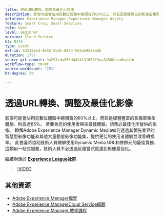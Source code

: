 ```yaml
---
title: 透過URL轉換、調整及最佳化影像
description: 影像可能會佔用您數位體驗中總頻寬的60%以上，而若是媒體豐富的影像密集型體驗，則高達85%。 若要為您的使用者帶來最佳體驗，請務必最佳化所提供的影像。 瞭解Adobe Experience Manager Dynamic Media如何透過其領先業界的智慧型影像功能和其他大量動態影像功能集，提供更佳的使用者體驗並改善轉換率。 此會議將協助技術人員瞭解使用Dynamic Media URL和修飾元的最佳實務，這類似一站式服務，技術人員不必透過反複嘗試就達到影像最佳化。
solution: Experience Manager,Experience Manager Assets
feature: Smart Crop, Smart Services
role: User
level: Beginner
version: Cloud Service
kt: 9176
type: Event
exl-id: b3218ecd-4682-4bd1-8444-594ae925e4d8
duration: 1757
source-git-commit: 9a297cda953d4414131657f9ac84580aea0eabeb
workflow-type: tm+mt
source-wordcount: '251'
ht-degree: 2%

---
```


# 透過URL轉換、調整及最佳化影像

影像可能會佔用您數位體驗中總頻寬的60%以上，而若是媒體豐富的影像密集型體驗，則高達85%。 若要為您的使用者帶來最佳體驗，請務必最佳化所提供的影像。 瞭解Adobe Experience Manager Dynamic Media如何透過其領先業界的智慧型影像功能和其他大量動態影像功能集，提供更佳的使用者體驗並改善轉換率。 此會議將協助技術人員瞭解使用Dynamic Media URL和修飾元的最佳實務，這類似一站式服務，技術人員不必透過反複嘗試就達到影像最佳化。

繼續對話於 **[Experience League社群](https://adobe.ly/3F58miP)**.

>[!VIDEO](https://video.tv.adobe.com/v/337847/?quality=12&learn=on&hidetitle=true)

## 其他資源

- [Adobe Experience Manager檔案](https://experienceleague.adobe.com/docs/experience-manager-cloud-service.html)
- [Adobe Experience ManagerCloud Service概觀](https://experienceleague.adobe.com/docs/experience-manager-cloud-service/overview/home.html)
- [Adobe Experience Manager 教學課程](https://experienceleague.adobe.com/docs/experience-manager-tutorials.html)
